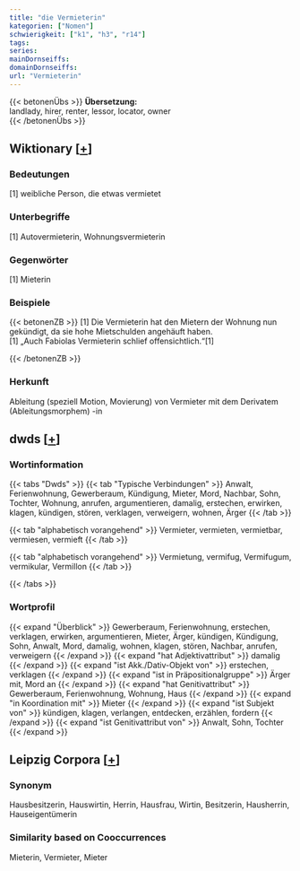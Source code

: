 ```yaml
---
title: "die Vermieterin"
kategorien: ["Nomen"]
schwierigkeit: ["k1", "h3", "r14"]
tags:
series:
mainDornseiffs:
domainDornseiffs:
url: "Vermieterin"
---
```


{{< betonenÜbs >}}
**Übersetzung:**  
landlady, hirer, renter, lessor, locator, owner  
{{< /betonenÜbs >}}

## Wiktionary [[+](https://de.wiktionary.org/wiki/Vermieterin)]

### Bedeutungen
[1] weibliche Person, die etwas vermietet  

### Unterbegriffe
[1] Autovermieterin, Wohnungsvermieterin  

### Gegenwörter
[1] Mieterin  

### Beispiele
{{< betonenZB >}}
[1] Die Vermieterin hat den Mietern der Wohnung nun gekündigt, da sie hohe Mietschulden angehäuft haben.  
[1] „Auch Fabiolas Vermieterin schlief offensichtlich.“[1]  

{{< /betonenZB >}}
### Herkunft
Ableitung (speziell Motion, Movierung) von Vermieter mit dem Derivatem (Ableitungsmorphem) -in  



## dwds [[+](https://www.dwds.de/wb/Vermieterin)]

### Wortinformation
{{< tabs "Dwds" >}}
{{< tab "Typische Verbindungen" >}}
Anwalt, Ferienwohnung, Gewerberaum, Kündigung, Mieter, Mord, Nachbar, Sohn, Tochter, Wohnung, anrufen, argumentieren, damalig, erstechen, erwirken, klagen, kündigen, stören, verklagen, verweigern, wohnen, Ärger
{{< /tab >}}

{{< tab "alphabetisch vorangehend" >}}
Vermieter, vermieten, vermietbar, vermiesen, vermieft
{{< /tab >}}

{{< tab "alphabetisch vorangehend" >}}
Vermietung, vermifug, Vermifugum, vermikular, Vermillon
{{< /tab >}}

{{< /tabs >}}

### Wortprofil
{{< expand "Überblick" >}} Gewerberaum, Ferienwohnung, erstechen, verklagen, erwirken, argumentieren, Mieter, Ärger, kündigen, Kündigung, Sohn, Anwalt, Mord, damalig, wohnen, klagen, stören, Nachbar, anrufen, verweigern {{< /expand >}}
{{< expand "hat Adjektivattribut" >}} damalig {{< /expand >}}
{{< expand "ist Akk./Dativ-Objekt von" >}} erstechen, verklagen {{< /expand >}}
{{< expand "ist in Präpositionalgruppe" >}} Ärger mit, Mord an {{< /expand >}}
{{< expand "hat Genitivattribut" >}} Gewerberaum, Ferienwohnung, Wohnung, Haus {{< /expand >}}
{{< expand "in Koordination mit" >}} Mieter {{< /expand >}}
{{< expand "ist Subjekt von" >}} kündigen, klagen, verlangen, entdecken, erzählen, fordern {{< /expand >}}
{{< expand "ist Genitivattribut von" >}} Anwalt, Sohn, Tochter {{< /expand >}}

## Leipzig Corpora [[+](https://corpora.uni-leipzig.de/en/res?word=Vermieterin&corpusId=deu_newscrawl-public_2018)]


### Synonym
Hausbesitzerin, Hauswirtin, Herrin, Hausfrau, Wirtin, Besitzerin, Hausherrin, Hauseigentümerin


### Similarity based on Cooccurrences
Mieterin, Vermieter, Mieter

